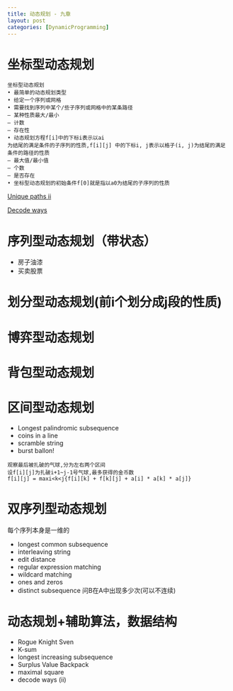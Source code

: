 ```yaml
---
title: 动态规划 - 九章
layout: post
categories: [DynamicProgramming]
---
```


# 坐标型动态规划
```
坐标型动态规划
• 最简单的动态规划类型
• 给定一个序列或网格
• 需要找到序列中某个/些子序列或网格中的某条路径
– 某种性质最大/最小
– 计数
– 存在性
• 动态规划方程f[i]中的下标i表示以ai
为结尾的满足条件的子序列的性质,f[i][j] 中的下标i, j表示以格子(i, j)为结尾的满足条件的路径的性质
– 最大值/最小值
– 个数
– 是否存在
• 坐标型动态规划的初始条件f[0]就是指以a0为结尾的子序列的性质
```
[Unique paths ii](https://leetcode.com/problems/unique-paths-ii)

[Decode ways](https://leetcode.com/problems/decode-ways/submissions/)

# 序列型动态规划（带状态）
- 房子油漆
- 买卖股票

# 划分型动态规划(前i个划分成j段的性质)

# 博弈型动态规划

# 背包型动态规划

# 区间型动态规划
- Longest palindromic subsequence
- coins in a line
- scramble string
- burst ballon!
```
观察最后被扎破的气球,分为左右两个区间
设f[i][j]为扎破i+1~j-1号气球,最多获得的金币数
f[i][j] = maxi<k<j{f[i][k] + f[k][j] + a[i] * a[k] * a[j]}
```

# 双序列型动态规划
每个序列本身是一维的
- longest common subsequence
- interleaving string
- edit distance
- regular expression matching
- wildcard matching
- ones and zeros
- distinct subsequence
问B在A中出现多少次(可以不连续)

# 动态规划+辅助算法，数据结构
- Rogue Knight Sven
- K-sum
- longest increasing subsequence
- Surplus Value Backpack
- maximal square
- decode ways (ii)